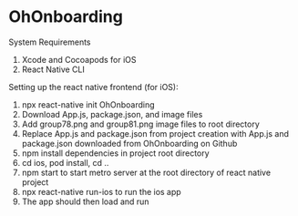 # OhOnboarding


System Requirements

1. Xcode and Cocoapods for iOS
2. React Native CLI

Setting up the react native frontend (for iOS):

1. npx react-native init OhOnboarding
2. Download App.js, package.json, and image files
3. Add group78.png and group81.png image files to root directory
4. Replace App.js and package.json from project creation with App.js and package.json downloaded from OhOnboarding on Github 
5. npm install dependencies in project root directory
6. cd ios, pod install, cd ..
7. npm start to start metro server at the root directory of react native project
8. npx react-native run-ios to run the ios app
9. The app should then load and run
